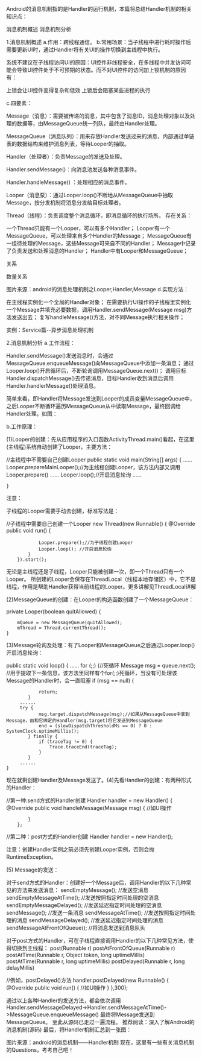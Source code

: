 Android的消息机制指的是Handler的运行机制，本篇将总结Handler机制的相关知识点：

消息机制概述
消息机制分析


1.消息机制概述
a.作用：跨线程通信。
b.常用场景：当子线程中进行耗时操作后需要更新UI时，通过Handler将有关UI的操作切换到主线程中执行。

系统不建议在子线程访问UI的原因：UI控件非线程安全，在多线程中并发访问可能会导致UI控件处于不可预期的状态。而不对UI控件的访问加上锁机制的原因有：

上锁会让UI控件变得复杂和低效
上锁后会阻塞某些进程的执行


c.四要素：


Message（消息）：需要被传递的消息，其中包含了消息ID，消息处理对象以及处理的数据等，由MessageQueue统一列队，最终由Handler处理。

MessageQueue（消息队列）：用来存放Handler发送过来的消息，内部通过单链表的数据结构来维护消息列表，等待Looper的抽取。

Handler（处理者）：负责Message的发送及处理。


Handler.sendMessage()：向消息池发送各种消息事件。

Handler.handleMessage() ：处理相应的消息事件。



Looper（消息泵）：通过Looper.loop()不断地从MessageQueue中抽取Message，按分发机制将消息分发给目标处理者。


Thread（线程）：负责调度整个消息循环，即消息循环的执行场所。
存在关系：

一个Thread只能有一个Looper，可以有多个Handler；
Looper有一个MessageQueue，可以处理来自多个Handler的Message；
MessageQueue有一组待处理的Message，这些Message可来自不同的Handler；
Message中记录了负责发送和处理消息的Handler；
Handler中有Looper和MessageQueue；







关系






数量关系

图片来源：android的消息处理机制之Looper,Handler,Message
d.实现方法：

在主线程实例化一个全局的Handler对象；
在需要执行UI操作的子线程里实例化一个Message并填充必要数据，调用Handler.sendMessage(Message msg)方法发送出去；
复写handleMessage()方法，对不同Message执行相关操作；

实例：Service篇--异步消息处理机制

2.消息机制分析
a.工作流程：


Handler.sendMessage()发送消息时，会通过MessageQueue.enqueueMessage()向MessageQueue中添加一条消息；
通过Looper.loop()开启循环后，不断轮询调用MessageQueue.next()；
调用目标Handler.dispatchMessage()去传递消息，目标Handler收到消息后调用Handler.handlerMessage()处理消息。


简单来看，即Handler将Message发送到Looper的成员变量MessageQueue中，之后Looper不断循环遍历MessageQueue从中读取Message，最终回调给Handler处理。如图：








b.工作原理：

(1)Looper的创建：先从应用程序的入口函数ActivityThread.main()看起，在这里(主线程)系统自动创建了Looper，主要方法：

//主线程中不需要自己创建Looper
public static void main(String[] args) {
        ......
        Looper.prepareMainLooper();//为主线程创建Looper，该方法内部又调用 Looper.prepare()
        ......
        Looper.loop();//开启消息轮询
        ......
        
    }


注意：

子线程的Looper需要手动去创建，标准写法是：


//子线程中需要自己创建一个Looper
new Thread(new Runnable() {
            @Override
            public void run() {
                
                Looper.prepare();//为子线程创建Looper               
                Looper.loop(); //开启消息轮询
            }
        }).start();



无论是主线程还是子线程，Looper只能被创建一次，即一个Thread只有一个Looper。
所创建的Looper会保存在ThreadLocal（线程本地存储区）中，它不是线程，作用是帮助Handler获得当前线程的Looper。更多讲解见ThreadLocal详解




(2)MessageQueue的创建：在Looper的构造函数创建了一个MessageQueue：

 private Looper(boolean quitAllowed) {
       
        mQueue = new MessageQueue(quitAllowed);
        mThread = Thread.currentThread();
    }


(3)Message轮询及处理：有了Looper和MessageQueue之后通过Looper.loop()开启消息轮询：

public static void loop() {
        ......
        for (;;) {//死循环
            Message msg = queue.next(); //用于提取下一条信息，该方法里同样有个for(;;)死循环，当没有可处理该Message的Handler时，会一直阻塞
            if (msg == null) {
                
                return;
            }
         ......   
         try {
                msg.target.dispatchMessage(msg);//如果从MessageQueue中拿到Message，由和它绑定的Handler(msg.target)将它发送到MessageQueue
                end = (slowDispatchThresholdMs == 0) ? 0 : SystemClock.uptimeMillis();
            } finally {
                if (traceTag != 0) {
                    Trace.traceEnd(traceTag);
                }
            }
         ......   
    }



现在就剩创建Handler及Message发送了。(4)先看Handler的创建：有两种形式的Handler：

//第一种:send方式的Handler创建
Handler handler = new Handler() {
            @Override
            public void handleMessage(Message msg) {
                //如UI操作
                
            }
        };

//第二种：post方式的Handler创建
Handler handler = new Handler();


注意：创建Handler实例之前必须先创建Looper实例，否则会抛RuntimeException。


(5) Message的发送：

对于send方式的Handler：创建好一个Message后，调用Handler的以下几种常见的方法来发送消息：
sendEmptyMessage();           //发送空消息
sendEmptyMessageAtTime();     //发送按照指定时间处理的空消息
sendEmptyMessageDelayed();    //发送延迟指定时间处理的空消息
sendMessage();                //发送一条消息
sendMessageAtTime();          //发送按照指定时间处理的消息
sendMessageDelayed();         //发送延迟指定时间处理的消息
sendMessageAtFrontOfQueue();  //将消息发送到消息队头

对于post方式的Handler，可在子线程直接调用Handler的以下几种常见方法，使得切换到主线程：
post(Runnable r)
postAtFrontOfQueue(Runnable r)
postAtTime(Runnable r, Object token, long uptimeMillis)
postAtTime(Runnable r, long uptimeMillis)
postDelayed(Runnable r, long delayMillis)

//例如，postDelayed()方法
handler.postDelayed(new Runnable() {
                    @Override
                    public void run() {
                        //如UI操作
                    }
                },300);


通过以上各种Handler的发送方法，都会依次调用 Handler.sendMessageDelayed->Handler.sendMessageAtTime()->MessageQueue.enqueueMessage()  最终将Message发送到MessageQueue。
至此从源码已走过一遍流程。
推荐阅读：深入了解Android的消息机制(源码)
最后，将Handler机制汇总到一张图：







图片来源：android的消息机制——Handler机制
现在，这里有一些有关消息机制的Questions，考考自己吧！

